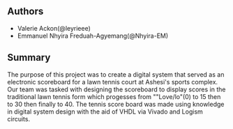 ## Authors
- Valerie Ackon(@leyrieee)
- Emmanuel Nhyira Freduah-Agyemang(@Nhyira-EM)

## Summary
The purpose of this project was to create a digital system that served as an electronic scoreboard for a lawn tennis court at Ashesi's sports complex. Our team was tasked with designing the scoreboard to display scores in the traditional lawn tennis form which progesses from ""Love/lo"(0) to 15 then to 30 then finally to 40. The tennis score board was made using knowledge in digital system design with the aid of VHDL via Vivado and Logism circuits.
